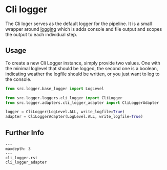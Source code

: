 # Cli logger

The Cli loger serves as the default logger for the pipeline. It is a small 
wrapper around [logging](https://docs.python.org/3/howto/logging.html) which 
is adds console and file output and scopes the output to each individual step.

## Usage
To create a new Cli Logger instance, simply provide two values. One with the 
minimal loglevel that should be logged, the second one is a boolean, 
indicating weather the logfile should be written, or you just want to log to 
the console.


```python
from src.logger.base_logger import LogLevel

from src.logger.loggers.cli_logger import CliLogger
from src.logger.adapters.cli_logger_adapter import CliLoggerAdapter

logger = CliLogger(LogLevel.ALL, write_logfile=True)
adapter = CliLoggerAdapter(LogLevel.ALL, write_logfile=True)
```   


## Further Info
```{toctree}
---
maxdepth: 3
---
cli_logger.rst
cli_logger_adapter
```